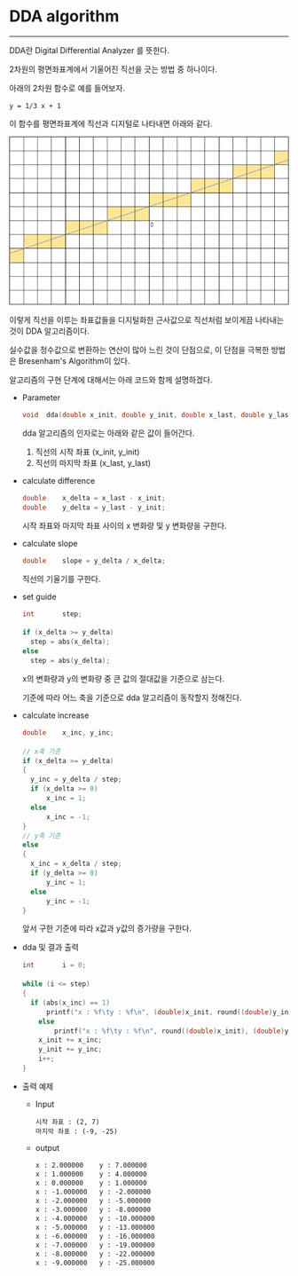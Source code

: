 # DDA algorithm

---

DDA란 Digital Differential Analyzer 를 뜻한다.

2차원의 평면좌표계에서 기울어진 직선을 긋는 방법 중 하나이다.

아래의 2차원 함수로 예를 들어보자.

```
y = 1/3 x + 1
```

이 함수를 평면좌표계에 직선과 디지털로 나타내면 아래와 같다.

![DDA_example](https://github.com/HyeonsikBae/42Seoul/blob/master/cud3d/DDA_example.png)

이렇게 직선을 이루는 좌표값들을 디지털화한 근사값으로 직선처럼 보이게끔 나타내는 것이 DDA 알고리즘이다.

실수값을 정수값으로 변환하는 연산이 많아 느린 것이 단점으로, 이 단점을 극복한 방법은 Bresenham's Algorithm이 있다.

알고리즘의 구현 단계에 대해서는 아래 코드와 함께 설명하겠다.

- Parameter

  ```c
  void	dda(double x_init, double y_init, double x_last, double y_last)
  ```

  dda 알고리즘의 인자로는 아래와 같은 값이 들어간다.

  1. 직선의 시작 좌표 (x_init, y_init)
  2. 직선의 마지막 좌표 (x_last, y_last)



- calculate difference

  ```c
  double	x_delta = x_last - x_init;
  double	y_delta = y_last - y_init;
  ```

  시작 좌표와 마지막 좌표 사이의 x 변화량 및 y 변화량을 구한다.



- calculate slope

  ```c
  double	slope = y_delta / x_delta;
  ```

  직선의 기울기를 구한다.



- set guide

  ```c
  int		step;
  
  if (x_delta >= y_delta)
  	step = abs(x_delta);
  else
  	step = abs(y_delta);
  ```

  x의 변화량과 y의 변화량 중 큰 값의 절대값을 기준으로 삼는다.

  기준에 따라 어느 축을 기준으로 dda 알고리즘이 동작할지 정해진다.



- calculate increase

  ```c
  double	x_inc, y_inc;
  
  // x축 기준
  if (x_delta >= y_delta)
  {
  	y_inc = y_delta / step;
  	if (x_delta >= 0)
  		x_inc = 1;
  	else
  		x_inc = -1;
  }
  // y축 기준
  else
  {
  	x_inc = x_delta / step;
  	if (y_delta >= 0)
  		y_inc = 1;
  	else
  		y_inc = -1;
  }
  ```

  앞서 구한 기준에 따라 x값과 y값의 증가량을 구한다.



- dda 및 결과 출력

  ```c
  int		i = 0;
  
  while (i <= step)
  {
  	if (abs(x_inc) == 1)
  		printf("x : %f\ty : %f\n", (double)x_init, round((double)y_init));
      else
          printf("x : %f\ty : %f\n", round((double)x_init), (double)y_init);
      x_init += x_inc;
      y_init += y_inc;
      i++;
  }
  ```



- 출력 예제

  - Input

    ```
    시작 좌표 : (2, 7)
    마지막 좌표 : (-9, -25)
    ```

  - output

    ```
    x : 2.000000	y : 7.000000
    x : 1.000000	y : 4.000000
    x : 0.000000	y : 1.000000
    x : -1.000000	y : -2.000000
    x : -2.000000	y : -5.000000
    x : -3.000000	y : -8.000000
    x : -4.000000	y : -10.000000
    x : -5.000000	y : -13.000000
    x : -6.000000	y : -16.000000
    x : -7.000000	y : -19.000000
    x : -8.000000	y : -22.000000
    x : -9.000000	y : -25.000000
    ```

    

  

  